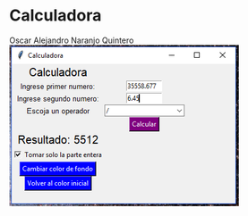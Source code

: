 # Calculadora
Oscar Alejandro Naranjo Quintero
![alt tag](https://github.com/OscarNaranjo3/Calculadora/blob/main/Imagenes%20Calculadora/Calculadora1.PNG?raw=true)
